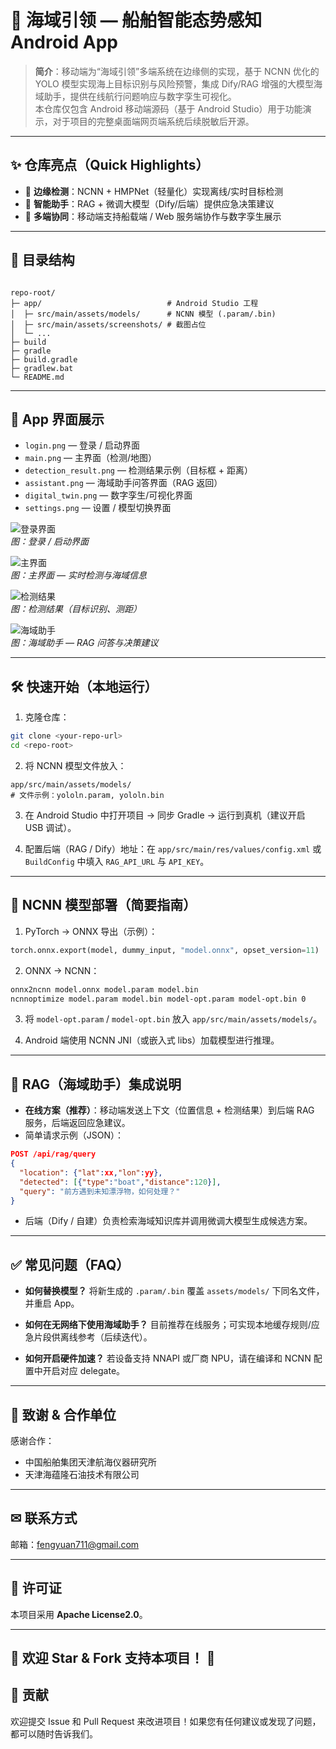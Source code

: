 # 🌊 海域引领 — 船舶智能态势感知 Android App

> **简介**：移动端为“海域引领”多端系统在边缘侧的实现，基于 NCNN 优化的 YOLO 模型实现海上目标识别与风险预警，集成 Dify/RAG 增强的大模型海域助手，提供在线航行问题响应与数字孪生可视化。  
> 本仓库仅包含 Android 移动端源码（基于 Android Studio）用于功能演示，对于项目的完整桌面端网页端系统后续脱敏后开源。

---

## ✨ 仓库亮点（Quick Highlights）

- 🧠 **边缘检测**：NCNN + HMPNet（轻量化）实现离线/实时目标检测
- 🤖 **智能助手**：RAG + 微调大模型（Dify/后端）提供应急决策建议
- 📱 **多端协同**：移动端支持船载端 / Web 服务端协作与数字孪生展示

---

## 📁 目录结构

```

repo-root/
├─ app/                            # Android Studio 工程
│  ├─ src/main/assets/models/      # NCNN 模型 (.param/.bin)
│  ├─ src/main/assets/screenshots/ # 截图占位
│  └─ ...
├─ build
├─ gradle
├─ build.gradle
├─ gradlew.bat
└─ README.md

```

---

## 📸 App 界面展示

- `login.png` — 登录 / 启动界面
- `main.png` — 主界面（检测/地图）
- `detection_result.png` — 检测结果示例（目标框 + 距离）
- `assistant.png` — 海域助手问答界面（RAG 返回）
- `digital_twin.png` — 数字孪生/可视化界面
- `settings.png` — 设置 / 模型切换界面

![登录界面](app\src\main\assets\screenshots\login.png)  
_图：登录 / 启动界面_

![主界面](app\src\main\assets\screenshots\main.png)  
_图：主界面 — 实时检测与海域信息_

![检测结果](app\src\main\assets\screenshots\detection_result.png)  
_图：检测结果（目标识别、测距）_

![海域助手](app\src\main\assets\screenshots\assistant.png)  
_图：海域助手 — RAG 问答与决策建议_

---

## 🛠 快速开始（本地运行）

1. 克隆仓库：

```bash
git clone <your-repo-url>
cd <repo-root>
```

2. 将 NCNN 模型文件放入：

```
app/src/main/assets/models/
# 文件示例：yololn.param, yololn.bin
```

3. 在 Android Studio 中打开项目 -> 同步 Gradle -> 运行到真机（建议开启 USB 调试）。

4. 配置后端（RAG / Dify）地址：在 `app/src/main/res/values/config.xml` 或 `BuildConfig` 中填入 `RAG_API_URL` 与 `API_KEY`。

---

## 🧾 NCNN 模型部署（简要指南）

1. PyTorch -> ONNX 导出（示例）：

```python
torch.onnx.export(model, dummy_input, "model.onnx", opset_version=11)
```

2. ONNX -> NCNN：

```bash
onnx2ncnn model.onnx model.param model.bin
ncnnoptimize model.param model.bin model-opt.param model-opt.bin 0
```

3. 将 `model-opt.param` / `model-opt.bin` 放入 `app/src/main/assets/models/`。

4. Android 端使用 NCNN JNI（或嵌入式 libs）加载模型进行推理。

---

## 🔗 RAG（海域助手）集成说明

- **在线方案（推荐）**：移动端发送上下文（位置信息 + 检测结果）到后端 RAG 服务，后端返回应急建议。
- 简单请求示例（JSON）：

```json
POST /api/rag/query
{
  "location": {"lat":xx,"lon":yy},
  "detected": [{"type":"boat","distance":120}],
  "query": "前方遇到未知漂浮物，如何处理？"
}
```

- 后端（Dify / 自建）负责检索海域知识库并调用微调大模型生成候选方案。

---

## ✅ 常见问题（FAQ）

- **如何替换模型？**
  将新生成的 `.param/.bin` 覆盖 `assets/models/` 下同名文件，并重启 App。

- **如何在无网络下使用海域助手？**
  目前推荐在线服务；可实现本地缓存规则/应急片段供离线参考（后续迭代）。

- **如何开启硬件加速？**
  若设备支持 NNAPI 或厂商 NPU，请在编译和 NCNN 配置中开启对应 delegate。

---

## 🙏 致谢 & 合作单位

感谢合作：

- 中国船舶集团天津航海仪器研究所
- 天津海蕴隆石油技术有限公司

---

## ✉ 联系方式

邮箱：[fengyuan711@gmail.com](mailto:your.email@example.com)

---

## 📜 许可证

本项目采用 **Apache License2.0**。

---

## 🚀 **欢迎 Star & Fork 支持本项目！** 🎉

## 🤝 贡献

欢迎提交 Issue 和 Pull Request 来改进项目！如果您有任何建议或发现了问题，都可以随时告诉我们。
